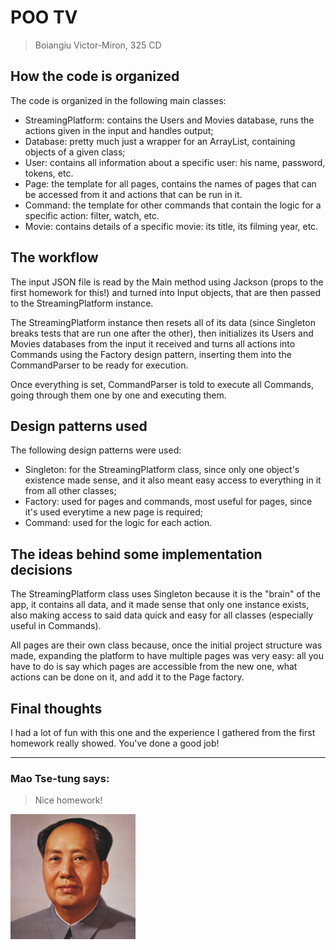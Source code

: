 # POO TV
> Boiangiu Victor-Miron, 325 CD
## How the code is organized

The code is organized in the following main classes:
- StreamingPlatform: contains the Users and Movies database, runs the actions given in the input and handles output;
- Database: pretty much just a wrapper for an ArrayList, containing objects of a given class;
- User: contains all information about a specific user: his name, password, tokens, etc.
- Page: the template for all pages, contains the names of pages that can be accessed from it and actions that can be run in it.
- Command: the template for other commands that contain the logic for a specific action: filter, watch, etc.
- Movie: contains details of a specific movie: its title, its filming year, etc.

## The workflow

The input JSON file is read by the Main method using Jackson (props to the first homework for this!) and turned into Input objects, that are then passed to the StreamingPlatform instance.

The StreamingPlatform instance then resets all of its data (since Singleton breaks tests that are run one after the other), then initializes its Users and Movies databases from the input it received and turns all actions into Commands using the Factory design pattern, inserting them into the CommandParser to be ready for execution.

Once everything is set, CommandParser is told to execute all Commands, going through them one by one and executing them.

## Design patterns used

The following design patterns were used:
- Singleton: for the StreamingPlatform class, since only one object's existence made sense, and it also meant easy access to everything in it from all other classes;
- Factory: used for pages and commands, most useful for pages, since it's used everytime a new page is required;
- Command: used for the logic for each action.

## The ideas behind some implementation decisions

The StreamingPlatform class uses Singleton because it is the "brain" of the app, it contains all data, and it made sense that only one instance exists, also making access to said data quick and easy for all classes (especially useful in Commands).

All pages are their own class because, once the initial project structure was made, expanding the platform to have multiple pages was very easy: all you have to do is say which pages are accessible from the new one, what actions can be done on it, and add it to the Page factory.

## Final thoughts

I had a lot of fun with this one and the experience I gathered from the first homework really showed. You've done a good job!

---
### Mao Tse-tung says:
> Nice homework!

<img src="nice_homework.jpg" width="200">